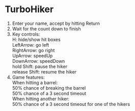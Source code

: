 # TurboHiker

1. Enter your name, accept by hitting Return
2. Wait for the count down to finish
3. Key controls:  
   H:               hide/show hit boxes  
   LeftArrow:       go left  
   RightArrow:      go right  
   UpArrow:         speedUp  
   DownArrow:       speedDown  
   hold Shift:      pause the hiker  
   release Shift:   resume the hiker
4. Game features:  
   When hitting a barrel:   
   50% chance of breaking the barrel    
   50% chance of a 3 second timeout    
   When hitting another hiker:   
   50% chance of a 3 second timeout for one of the hikers